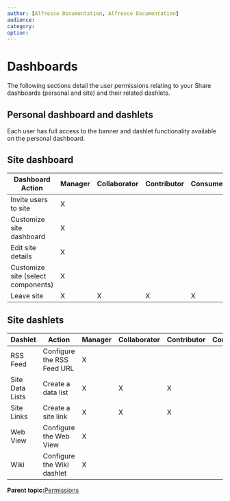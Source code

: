 ```yaml
---
author: [Alfresco Documentation, Alfresco Documentation]
audience: 
category: 
option: 
---
```


# Dashboards

The following sections detail the user permissions relating to your Share dashboards \(personal and site\) and their related dashlets.

## Personal dashboard and dashlets

Each user has full access to the banner and dashlet functionality available on the personal dashboard.

## Site dashboard

|Dashboard Action|Manager|Collaborator|Contributor|Consumer|
|----------------|-------|------------|-----------|--------|
|Invite users to site|X| | | |
|Customize site dashboard|X| | | |
|Edit site details|X| | | |
|Customize site \(select components\)|X| | | |
|Leave site|X|X|X|X|

## Site dashlets

|Dashlet|Action|Manager|Collaborator|Contributor|Consumer|
|-------|------|-------|------------|-----------|--------|
|RSS Feed|Configure the RSS Feed URL|X| | | |
|Site Data Lists|Create a data list|X|X|X| |
|Site Links|Create a site link|X|X|X| |
|Web View|Configure the Web View|X| | | |
|Wiki|Configure the Wiki dashlet|X| | | |

**Parent topic:**[Permissions](../references/permissions_share.md)

